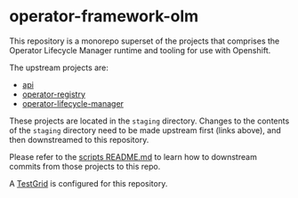 # operator-framework-olm

This repository is a monorepo superset of the projects that comprises the
Operator Lifecycle Manager runtime and tooling for use with Openshift.

The upstream projects are:
* [api](https://github.com/operator-framework/api)
* [operator-registry](https://github.com/operator-framework/operator-registry)
* [operator-lifecycle-manager](https://github.com/operator-framework/operator-lifecycle-manager)

These projects are located in the `staging` directory. Changes to the
contents of the `staging` directory need to be made upstream first (links
above), and then downstreamed to this repository.

Please refer to the [scripts README.md](scripts/README.md) to learn how to
downstream commits from those projects to this repo.

A [TestGrid](https://testgrid.k8s.io/redhat-openshift-olm) is configured for this repository.
